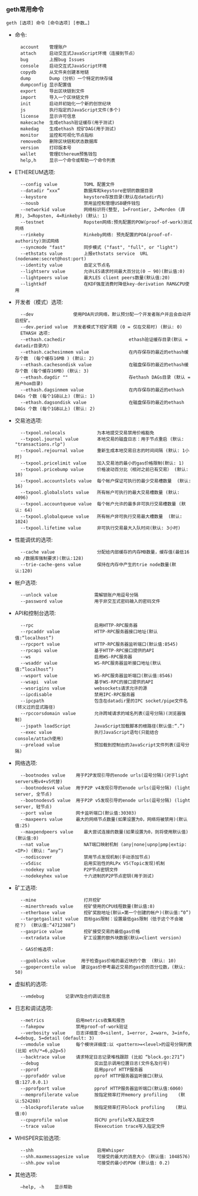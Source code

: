 ### geth常用命令

	geth [选项] 命令 [命令选项] [参数…]



- 命令:

		account    管理账户
		attach     启动交互式JavaScript环境（连接到节点）
		bug        上报bug Issues
		console    启动交互式JavaScript环境
		copydb     从文件夹创建本地链
		dump       Dump（分析）一个特定的块存储
		dumpconfig 显示配置值
		export     导出区块链到文件
		import     导入一个区块链文件
		init       启动并初始化一个新的创世纪块
		js         执行指定的JavaScript文件(多个)
		license    显示许可信息
		makecache  生成ethash验证缓存(用于测试)
		makedag    生成ethash 挖矿DAG(用于测试)
		monitor    监控和可视化节点指标
		removedb   删除区块链和状态数据库
		version    打印版本号
		wallet     管理Ethereum预售钱包
		help,h     显示一个命令或帮助一个命令列表

- ETHEREUM选项:

		--config value          TOML 配置文件
		--datadir “xxx”         数据库和keystore密钥的数据目录
		--keystore              keystore存放目录(默认在datadir内)
		--nousb                 禁用监控和管理USB硬件钱包
		--networkid value       网络标识符(整型, 1=Frontier, 2=Morden (弃用), 3=Ropsten, 4=Rinkeby) (默认: 1)
		--testnet               Ropsten网络:预先配置的POW(proof-of-work)测试网络
		--rinkeby               Rinkeby网络: 预先配置的POA(proof-of-authority)测试网络
		--syncmode "fast"       同步模式 ("fast", "full", or "light")
		--ethstats value        上报ethstats service  URL (nodename:secret@host:port)
		--identity value        自定义节点名
		--lightserv value       允许LES请求时间最大百分比(0 – 90)(默认值:0) 
		--lightpeers value      最大LES client peers数量(默认值:20)
		--lightkdf              在KDF强度消费时降低key-derivation RAM&CPU使用

- 开发者（模式）选项:

		--dev               使用POA共识网络，默认预分配一个开发者账户并且会自动开启挖矿。
		--dev.period value  开发者模式下挖矿周期 (0 = 仅在交易时) (默认: 0)
		ETHASH 选项:
		--ethash.cachedir                        ethash验证缓存目录(默认 = datadir目录内)
		--ethash.cachesinmem value               在内存保存的最近的ethash缓存个数  (每个缓存16MB ) (默认: 2)
		--ethash.cachesondisk value              在磁盘保存的最近的ethash缓存个数 (每个缓存16MB) (默认: 3)
		--ethash.dagdir ""                       存ethash DAGs目录 (默认 = 用户hom目录)
		--ethash.dagsinmem value                 在内存保存的最近的ethash DAGs 个数 (每个1GB以上) (默认: 1)
		--ethash.dagsondisk value                在磁盘保存的最近的ethash DAGs 个数 (每个1GB以上) (默认: 2)

- 交易池选项:

		--txpool.nolocals            为本地提交交易禁用价格豁免
		--txpool.journal value       本地交易的磁盘日志：用于节点重启 (默认: "transactions.rlp")
		--txpool.rejournal value     重新生成本地交易日志的时间间隔 (默认: 1小时)
		--txpool.pricelimit value    加入交易池的最小的gas价格限制(默认: 1)
		--txpool.pricebump value     价格波动百分比（相对之前已有交易） (默认: 10)
		--txpool.accountslots value  每个帐户保证可执行的最少交易槽数量  (默认: 16)
		--txpool.globalslots value   所有帐户可执行的最大交易槽数量 (默认: 4096)
		--txpool.accountqueue value  每个帐户允许的最多非可执行交易槽数量 (默认: 64)
		--txpool.globalqueue value   所有帐户非可执行交易最大槽数量  (默认: 1024)
		--txpool.lifetime value      非可执行交易最大入队时间(默认: 3小时)

- 性能调优的选项:

		--cache value                分配给内部缓存的内存MB数量，缓存值(最低16 mb /数据库强制要求)(默认:128)
		--trie-cache-gens value      保持在内存中产生的trie node数量(默认:120)

- 帐户选项:

		--unlock value              需解锁账户用逗号分隔
		--password value            用于非交互式密码输入的密码文件

- API和控制台选项:

		--rpc                       启用HTTP-RPC服务器
		--rpcaddr value             HTTP-RPC服务器接口地址(默认值:“localhost”)
		--rpcport value             HTTP-RPC服务器监听端口(默认值:8545)
		--rpcapi value              基于HTTP-RPC接口提供的API
		--ws                        启用WS-RPC服务器
		--wsaddr value              WS-RPC服务器监听接口地址(默认值:“localhost”)
		--wsport value              WS-RPC服务器监听端口(默认值:8546)
		--wsapi  value              基于WS-RPC的接口提供的API
		--wsorigins value           websockets请求允许的源
		--ipcdisable                禁用IPC-RPC服务器
		--ipcpath                   包含在datadir里的IPC socket/pipe文件名(转义过的显式路径)
		--rpccorsdomain value       允许跨域请求的域名列表(逗号分隔)(浏览器强制)
		--jspath loadScript         JavaScript加载脚本的根路径(默认值:“.”)
		--exec value                执行JavaScript语句(只能结合console/attach使用)
		--preload value             预加载到控制台的JavaScript文件列表(逗号分隔)

- 网络选项:
		
		--bootnodes value    用于P2P发现引导的enode urls(逗号分隔)(对于light servers用v4+v5代替)
		--bootnodesv4 value  用于P2P v4发现引导的enode urls(逗号分隔) (light server, 全节点)
		--bootnodesv5 value  用于P2P v5发现引导的enode urls(逗号分隔) (light server, 轻节点)
		--port value         网卡监听端口(默认值:30303)
		--maxpeers value     最大的网络节点数量(如果设置为0，网络将被禁用)(默认值:25)
		--maxpendpeers value    最大尝试连接的数量(如果设置为0，则将使用默认值)(默认值:0)
		--nat value             NAT端口映射机制 (any|none|upnp|pmp|extip:<IP>) (默认: “any”)
		--nodiscover            禁用节点发现机制(手动添加节点)
		--v5disc                启用实验性的RLPx V5(Topic发现)机制
		--nodekey value         P2P节点密钥文件
		--nodekeyhex value      十六进制的P2P节点密钥(用于测试)

- 矿工选项:

		--mine                  打开挖矿
		--minerthreads value    挖矿使用的CPU线程数量(默认值:8)
		--etherbase value       挖矿奖励地址(默认=第一个创建的帐户)(默认值:“0”)
		--targetgaslimit value  目标gas限制：设置最低gas限制（低于这个不会被挖？） (默认值:“4712388”)
		--gasprice value        挖矿接受交易的最低gas价格
		--extradata value       矿工设置的额外块数据(默认=client version)
		
		- GAS价格选项:
		
		--gpoblocks value      用于检查gas价格的最近块的个数  (默认: 10)
		--gpopercentile value  建议gas价参考最近交易的gas价的百分位数，(默认: 50)
		
- 虚拟机的选项:
		
		--vmdebug        记录VM及合约调试信息

- 日志和调试选项:

		--metrics            启用metrics收集和报告
		--fakepow            禁用proof-of-work验证
		--verbosity value    日志详细度:0=silent, 1=error, 2=warn, 3=info, 4=debug, 5=detail (default: 3)
		--vmodule value      每个模块详细度:以 <pattern>=<level>的逗号分隔列表 (比如 eth/*=6,p2p=5)
		--backtrace value    请求特定日志记录堆栈跟踪 (比如 “block.go:271”)
		--debug                     突出显示调用位置日志(文件名及行号)
		--pprof                     启用pprof HTTP服务器
		--pprofaddr value           pprof HTTP服务器监听接口(默认值:127.0.0.1)
		--pprofport value           pprof HTTP服务器监听端口(默认值:6060)
		--memprofilerate value      按指定频率打开memory profiling    (默认:524288)
		--blockprofilerate value    按指定频率打开block profiling    (默认值:0)
		--cpuprofile value          将CPU profile写入指定文件
		--trace value               将execution trace写入指定文件

- WHISPER实验选项:

		--shh                        启用Whisper
		--shh.maxmessagesize value   可接受的最大的消息大小 (默认值: 1048576)
		--shh.pow value              可接受的最小的POW (默认值: 0.2)

- 其他选项:

		–help, -h    显示帮助